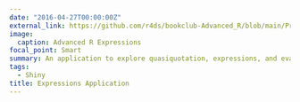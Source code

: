```yaml
---
date: "2016-04-27T00:00:00Z"
external_link: https://github.com/r4ds/bookclub-Advanced_R/blob/main/Presentations/Week17/Cohort1/expressions/app.R
image:
  caption: Advanced R Expressions
focal_point: Smart
summary: An application to explore quasiquotation, expressions, and evaluation in R
tags:
  - Shiny
title: Expressions Application
---
```

  